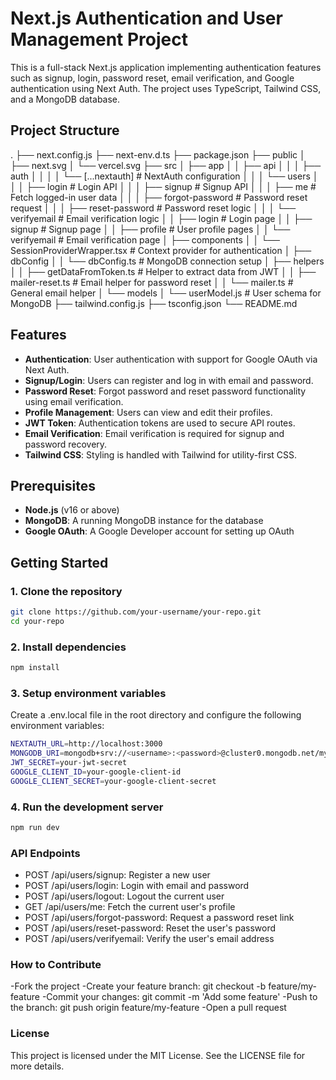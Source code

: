 # Next.js Authentication and User Management Project

This is a full-stack Next.js application implementing authentication features such as signup, login, password reset, email verification, and Google authentication using Next Auth. The project uses TypeScript, Tailwind CSS, and a MongoDB database.

## Project Structure
.
├── next.config.js
├── next-env.d.ts
├── package.json
├── public
│   ├── next.svg
│   └── vercel.svg
├── src
│   ├── app
│   │   ├── api
│   │   │   ├── auth
│   │   │   │   └── [...nextauth] # NextAuth configuration
│   │   │   └── users
│   │   │       ├── login         # Login API
│   │   │       ├── signup        # Signup API
│   │   │       ├── me            # Fetch logged-in user data
│   │   │       ├── forgot-password # Password reset request
│   │   │       ├── reset-password # Password reset logic
│   │   │       └── verifyemail   # Email verification logic
│   │   ├── login                 # Login page
│   │   ├── signup                # Signup page
│   │   ├── profile               # User profile pages
│   │   └── verifyemail           # Email verification page
│   ├── components
│   │   └── SessionProviderWrapper.tsx # Context provider for authentication
│   ├── dbConfig
│   │   └── dbConfig.ts           # MongoDB connection setup
│   ├── helpers
│   │   ├── getDataFromToken.ts    # Helper to extract data from JWT
│   │   ├── mailer-reset.ts        # Email helper for password reset
│   │   └── mailer.ts              # General email helper
│   └── models
│       └── userModel.js           # User schema for MongoDB
├── tailwind.config.js
├── tsconfig.json
└── README.md


## Features

- **Authentication**: User authentication with support for Google OAuth via Next Auth.
- **Signup/Login**: Users can register and log in with email and password.
- **Password Reset**: Forgot password and reset password functionality using email verification.
- **Profile Management**: Users can view and edit their profiles.
- **JWT Token**: Authentication tokens are used to secure API routes.
- **Email Verification**: Email verification is required for signup and password recovery.
- **Tailwind CSS**: Styling is handled with Tailwind for utility-first CSS.

## Prerequisites

- **Node.js** (v16 or above)
- **MongoDB**: A running MongoDB instance for the database
- **Google OAuth**: A Google Developer account for setting up OAuth

## Getting Started

### 1. Clone the repository

```bash
git clone https://github.com/your-username/your-repo.git
cd your-repo
```
### 2. Install dependencies
```bash
npm install
```
### 3. Setup environment variables
Create a .env.local file in the root directory and configure the following environment variables:

```bash
NEXTAUTH_URL=http://localhost:3000
MONGODB_URI=mongodb+srv://<username>:<password>@cluster0.mongodb.net/mydatabase
JWT_SECRET=your-jwt-secret
GOOGLE_CLIENT_ID=your-google-client-id
GOOGLE_CLIENT_SECRET=your-google-client-secret
```
### 4. Run the development server

```bash
npm run dev
```

### API Endpoints
- POST /api/users/signup: Register a new user
- POST /api/users/login: Login with email and password
- POST /api/users/logout: Logout the current user
- GET /api/users/me: Fetch the current user's profile
- POST /api/users/forgot-password: Request a password reset link
- POST /api/users/reset-password: Reset the user's password
- POST /api/users/verifyemail: Verify the user's email address

### How to Contribute
-Fork the project
-Create your feature branch: git checkout -b feature/my-feature
-Commit your changes: git commit -m 'Add some feature'
-Push to the branch: git push origin feature/my-feature
-Open a pull request

### License
This project is licensed under the MIT License. See the LICENSE file for more details.


